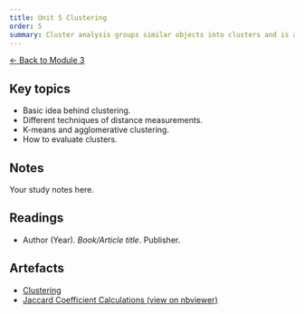 ```yaml
---
title: Unit 5 Clustering
order: 5
summary: Cluster analysis groups similar objects into clusters and is a key exploratory data analysis technique widely used across fields like pattern recognition, image analysis, and machine learning.
---
```


[← Back to Module 3](./)

## Key topics
- Basic idea behind clustering.
- Different techniques of distance measurements.
- K-means and agglomerative clustering.
- How to evaluate clusters.

## Notes
Your study notes here.

## Readings
- Author (Year). *Book/Article title*. Publisher.

## Artefacts
- [Clustering](../../artefacts/module-3/unit-05-clustering.pdf)
- [Jaccard Coefficient Calculations (view on nbviewer)](https://nbviewer.org/github/sarahethompson/eportfolio/blob/main/artefacts/module-3/unit-5-Jaccard_Coefficient_Calculations_updated.ipynb)
